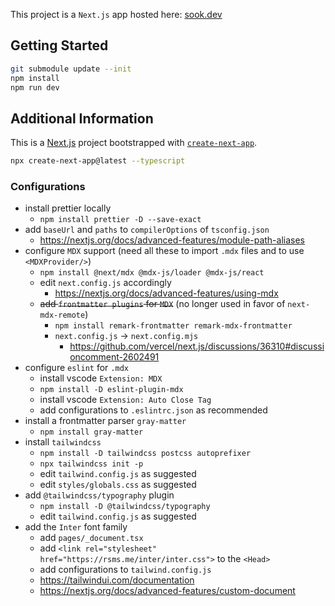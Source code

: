 This project is a `Next.js` app hosted here: [sook.dev](https://sook.dev)

## Getting Started

```bash
git submodule update --init
npm install
npm run dev
```

## Additional Information

This is a [Next.js](https://nextjs.org/) project bootstrapped with [`create-next-app`](https://github.com/vercel/next.js/tree/canary/packages/create-next-app).

```bash
npx create-next-app@latest --typescript
```

### Configurations

- install prettier locally
  - `npm install prettier -D --save-exact`
- add `baseUrl` and `paths` to `compilerOptions` of `tsconfig.json`
  - https://nextjs.org/docs/advanced-features/module-path-aliases
- configure `MDX` support (need all these to import `.mdx` files and to use `<MDXProvider/>`)
  - `npm install @next/mdx @mdx-js/loader @mdx-js/react`
  - edit `next.config.js` accordingly
    - https://nextjs.org/docs/advanced-features/using-mdx
  - ~~add `frontmatter plugins` for `MDX`~~ (no longer used in favor of `next-mdx-remote`)
    - `npm install remark-frontmatter remark-mdx-frontmatter`
    - `next.config.js` -> `next.config.mjs`
      - https://github.com/vercel/next.js/discussions/36310#discussioncomment-2602491
- configure `eslint` for `.mdx`
  - install vscode `Extension: MDX`
  - `npm install -D eslint-plugin-mdx`
  - install vscode `Extension: Auto Close Tag`
  - add configurations to `.eslintrc.json` as recommended
- install a frontmatter parser `gray-matter`
  - `npm install gray-matter`
- install `tailwindcss`
  - `npm install -D tailwindcss postcss autoprefixer`
  - `npx tailwindcss init -p`
  - edit `tailwind.config.js` as suggested
  - edit `styles/globals.css` as suggested
- add `@tailwindcss/typography` plugin
  - `npm install -D @tailwindcss/typography`
  - edit `tailwind.config.js` as suggested
- add the `Inter` font family
  - add `pages/_document.tsx`
  - add `<link rel="stylesheet" href="https://rsms.me/inter/inter.css">` to the `<Head>`
  - add configurations to `tailwind.config.js`
  - https://tailwindui.com/documentation
  - https://nextjs.org/docs/advanced-features/custom-document
